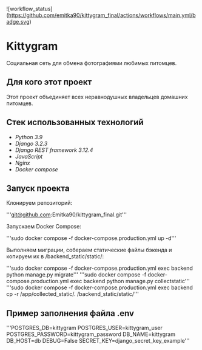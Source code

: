 ![workflow_status]
(https://github.com/emitka90/kittygram_final/actions/workflows/main.yml/badge.svg)

# __Kittygram__

Социальная сеть для обмена фотографиями любимых питомцев.

## Для кого этот проект

Этот проект объединяет всех неравнодушных владельцев домашних питомцев.

## Стек использованных технологий

- *Python 3.9*
- *Django 3.2.3*
- *Django REST framework 3.12.4*
- *JavaScript*
- *Nginx*
- *Docker compose*

## Запуск проекта

Клонируем репозиторий:

'''git@github.com:Emitka90/kittygram_final.git'''

Запускаем Docker Compose:

'''sudo docker compose -f docker-compose.production.yml up -d'''

Выполняем миграции, собераем статические файлы бэкенда и копируем их в /backend_static/static/:

'''sudo docker compose -f docker-compose.production.yml exec backend python manage.py migrate'''
'''sudo docker compose -f docker-compose.production.yml exec backend python manage.py collectstatic'''
'''sudo docker compose -f docker-compose.production.yml exec backend cp -r /app/collected_static/. /backend_static/static/'''

## Пример заполнения файла __.env__

'''POSTGRES_DB=kittygram
POSTGRES_USER=kittygram_user
POSTGRES_PASSWORD=kittygram_password
DB_NAME=kittygram
DB_HOST=db
DEBUG=False
SECRET_KEY=django_secret_key_example'''

